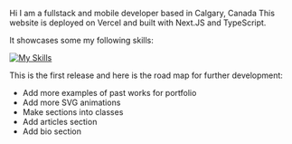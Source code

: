 Hi I am a fullstack and mobile developer based in Calgary, Canada
This website is deployed on Vercel and built with Next.JS and TypeScript.  

It showcases some my following skills:

[![My Skills](https://skillicons.dev/icons?i=java,nodejs,css,html,nextjs,react,androidstudio,js,ts,figma,spring,bash,bootstrap,php,mysql,sqlite,sketchup,svg,tailwind,vercel,wordpress&theme=light)](https://reactskillicons.dev)

This is the first release and here is the road map for further development:
- Add more examples of past works for portfolio
- Add more SVG animations
- Make sections into classes
- Add articles section
- Add bio section
